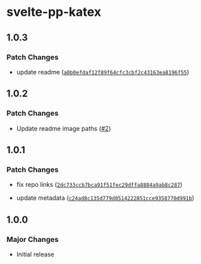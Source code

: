 # svelte-pp-katex

## 1.0.3

### Patch Changes

- update readme ([`a0b0efdaf12f89f64cfc3cbf2c43163ea8196f55`](https://github.com/timothycohen/samplekit/commit/a0b0efdaf12f89f64cfc3cbf2c43163ea8196f55))

## 1.0.2

### Patch Changes

- Update readme image paths ([#2](https://github.com/timothycohen/samplekit/pull/2))

## 1.0.1

### Patch Changes

- fix repo links ([`2dc733ccb7bca91f51fec29dffa8884a9ab8c287`](https://github.com/timothycohen/samplekit/commit/2dc733ccb7bca91f51fec29dffa8884a9ab8c287))

- update metadata ([`c24ad8c135d779d0514222851cce9358770d991b`](https://github.com/timothycohen/samplekit/commit/c24ad8c135d779d0514222851cce9358770d991b))

## 1.0.0

### Major Changes

- Initial release
